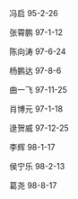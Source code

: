 冯启 95-2-26

张霄鹏 97-1-12

陈向涛 97-6-24

杨鹏达 97-8-6

曲一飞 97-11-25

肖博元 97-1-18

逯贺威 97-12-25

李辉 98-1-17

侯宁乐 98-2-13

葛尧 98-8-17



